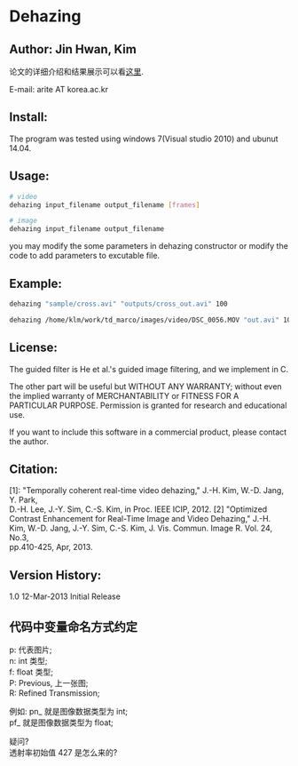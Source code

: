 # Dehazing

## Author: Jin Hwan, Kim

论文的详细介绍和结果展示可以看[这里]("http://mcl.korea.ac.kr/projects/dehazing").    

E-mail: arite AT korea.ac.kr   

## Install:

The program was tested using windows 7(Visual studio 2010) and ubunut 14.04.    

## Usage:

```bash
# video  
dehazing input_filename output_filename [frames]  

# image   
dehazing input_filename output_filename  
```
you may modify the some parameters in dehazing constructor or modify the code to add parameters to excutable file.   

## Example: 

```bash
dehazing "sample/cross.avi" "outputs/cross_out.avi" 100    

dehazing /home/klm/work/td_marco/images/video/DSC_0056.MOV "out.avi" 100 
```

## License:
 
The guided filter is He et al.'s guided image filtering, and we implement in C.  

The other part will be useful but WITHOUT ANY WARRANTY; without even the implied 
warranty of MERCHANTABILITY or FITNESS FOR A PARTICULAR PURPOSE. Permission is 
granted for research and educational use.  

If you want to include this software in a commercial product, please contact 
the author.   

## Citation:  

[1]: "Temporally coherent real-time video dehazing," J.-H. Kim, W.-D. Jang, Y. Park,  
   D.-H. Lee, J.-Y. Sim, C.-S. Kim, in Proc. IEEE ICIP, 2012.
[2] "Optimized Contrast Enhancement for Real-Time Image and Video Dehazing," J.-H.  
   Kim, W.-D. Jang, J.-Y. Sim, C.-S. Kim, J. Vis. Commun. Image R. Vol. 24, No.3,  
   pp.410-425, Apr, 2013.   

## Version History:
  1.0   12-Mar-2013    Initial Release  


## 代码中变量命名方式约定   

p: 代表图片;   
n: int 类型;   
f: float 类型;  
P: Previous, 上一张图;   
R: Refined Transmission;  

例如: 
pn_ 就是图像数据类型为 int;  
pf_ 就是图像数据类型为 float;  
 

疑问?  
透射率初始值 427 是怎么来的?   
